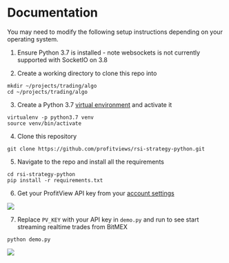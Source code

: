 # Documentation

You may need to modify the following setup instructions depending on your operating system. 

1. Ensure Python 3.7 is installed - note websockets is not currently supported with SocketIO on 3.8

2. Create a working directory to clone this repo into

```
mkdir ~/projects/trading/algo
cd ~/projects/trading/algo
```

3. Create a Python 3.7 [virtual environment](https://docs.python.org/3/tutorial/venv.html) and activate it

```
virtualenv -p python3.7 venv
source venv/bin/activate
```

4. Clone this repository

``` 
git clone https://github.com/profitviews/rsi-strategy-python.git
```

5. Navigate to the repo and install all the requirements

```
cd rsi-strategy-python
pip install -r requirements.txt
```

6. Get your ProfitView API key from your [account settings](https://profitview.net/app/settings/account)

![](https://cloud.profitview.net/misc/profitview-api-key.png)

7. Replace `PV_KEY` with your API key in `demo.py` and run to see start streaming realtime trades from BitMEX

```
python demo.py
```

![](https://cloud.profitview.net/misc/stream-bitmex-trades.gif)


